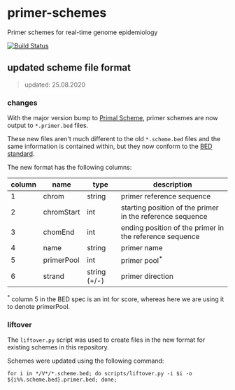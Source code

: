 # primer-schemes

Primer schemes for real-time genome epidemiology

[![Build Status](https://travis-ci.org/will-rowe/primer-schemes.svg?branch=master)](https://travis-ci.org/will-rowe/primer-schemes)

## updated scheme file format

> updated: 25.08.2020

### changes

With the major version bump to [Primal Scheme](https://github.com/aresti/primalscheme), primer schemes are now output to `*.primer.bed` files.

These new files aren't much different to the old `*.scheme.bed` files and the same information is contained within, but they now conform to the [BED standard](https://genome.ucsc.edu/FAQ/FAQformat.html#format1).

The new format has the following columns:

| column | name       | type         | description                                               |
| ------ | ---------- | ------------ | --------------------------------------------------------- |
| 1      | chrom      | string       | primer reference sequence                                 |
| 2      | chromStart | int          | starting position of the primer in the reference sequence |
| 3      | chomEnd    | int          | ending position of the primer in the reference sequence   |
| 4      | name       | string       | primer name                                               |
| 5      | primerPool | int          | primer pool<sup>\*</sup>                                  |
| 6      | strand     | string (+/-) | primer direction                                          |

<sup>\*</sup> column 5 in the BED spec is an int for score, whereas here we are using it to denote primerPool.

### liftover

The `liftover.py` script was used to create files in the new format for existing schemes in this repository.

Schemes were updated using the following command:

```
for i in */V*/*.scheme.bed; do scripts/liftover.py -i $i -o ${i%%.scheme.bed}.primer.bed; done;
```
